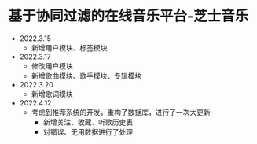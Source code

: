 # 基于协同过滤的在线音乐平台-芝士音乐

* 2022.3.15
    - 新增用户模块、标签模块
* 2022.3.17
    - 修改用户模块
    - 新增歌曲模块、歌手模块、专辑模块
* 2022.3.20
    - 新增歌词模块
* 2022.4.12
    - 考虑到推荐系统的开发，重构了数据库，进行了一次大更新
        * 新增关注、收藏、听歌历史表
        * 对错误、无用数据进行了处理
